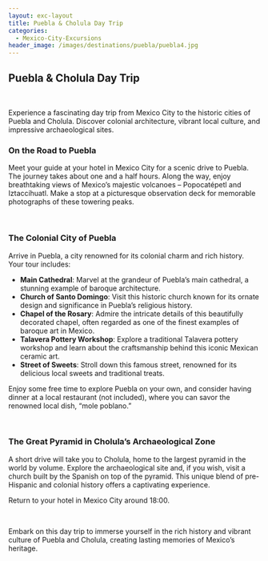```yaml
---
layout: exc-layout
title: Puebla & Cholula Day Trip
categories:
  - Mexico-City-Excursions
header_image: /images/destinations/puebla/puebla4.jpg
---
```

## Puebla & Cholula Day Trip

&nbsp;

Experience a fascinating day trip from Mexico City to the historic cities of Puebla and Cholula. Discover colonial architecture, vibrant local culture, and impressive archaeological sites.

### On the Road to Puebla

Meet your guide at your hotel in Mexico City for a scenic drive to Puebla. The journey takes about one and a half hours. Along the way, enjoy breathtaking views of Mexico’s majestic volcanoes – Popocatépetl and Iztaccíhuatl. Make a stop at a picturesque observation deck for memorable photographs of these towering peaks.

&nbsp;

### The Colonial City of Puebla

Arrive in Puebla, a city renowned for its colonial charm and rich history. Your tour includes:

- **Main Cathedral**: Marvel at the grandeur of Puebla’s main cathedral, a stunning example of baroque architecture.
- **Church of Santo Domingo**: Visit this historic church known for its ornate design and significance in Puebla’s religious history.
- **Chapel of the Rosary**: Admire the intricate details of this beautifully decorated chapel, often regarded as one of the finest examples of baroque art in Mexico.
- **Talavera Pottery Workshop**: Explore a traditional Talavera pottery workshop and learn about the craftsmanship behind this iconic Mexican ceramic art.
- **Street of Sweets**: Stroll down this famous street, renowned for its delicious local sweets and traditional treats.

Enjoy some free time to explore Puebla on your own, and consider having dinner at a local restaurant (not included), where you can savor the renowned local dish, “mole poblano.”

&nbsp;

### The Great Pyramid in Cholula’s Archaeological Zone

A short drive will take you to Cholula, home to the largest pyramid in the world by volume. Explore the archaeological site and, if you wish, visit a church built by the Spanish on top of the pyramid. This unique blend of pre-Hispanic and colonial history offers a captivating experience.

Return to your hotel in Mexico City around 18:00.

&nbsp;

Embark on this day trip to immerse yourself in the rich history and vibrant culture of Puebla and Cholula, creating lasting memories of Mexico’s heritage.

